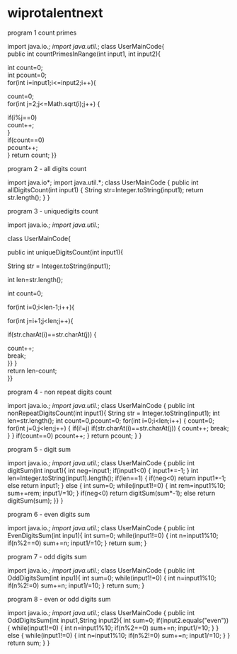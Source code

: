 # wiprotalentnext
program 1 count primes

import java.io.*; 
import java.util.*;
class UserMainCode{     
  public int countPrimesInRange(int input1, int input2){      
 
   int count=0;        
   int pcount=0;         
  for(int i=input1;i<=input2;i++){   
      
  count=0;        
for(int j=2;j<=Math.sqrt(i);j++) {       
 
if(i%j==0)         
  count++;       
  }       
if(count==0)         
  pcount++;     
  } 
  return count; 
  }}
  
program 2 - all digits count 

import java.io*;
import java.util.*;
class UserMainCode
{
   public int allDigitsCount(int input1)
{
   String str=Integer.toString(input1);
   return str.length();
  }
}

program 3 - uniquedigits count

import java.io.*;
import  java.util.*;

class UserMainCode{

public int uniqueDigitsCount(int input1){

String str = Integer.toString(input1);

int len=str.length();   

int count=0;

for(int i=0;i<len-1;i++){           

for(int j=i+1;j<len;j++){               

if(str.charAt(i)==str.charAt(j)) {           

count++;                     
break;                 
}} 
 }       
  return len-count;   
}}

program 4 - non repeat digits count

import java.io.*;
import  java.util.*;
class UserMainCode
{
public int nonRepeatDigitsCount(int input1){
String str = Integer.toString(input1);
int len=str.length();
int count=0,pcount=0;
for(int i=0;i<len;i++)
{
          count=0;
for(int j=0;j<len;j++)
{
                if(i!=j)
if(str.charAt(i)==str.charAt(j))
{
count++;
break;
}
}
            if(count==0)
              pcount++;
}
return pcount;
}
}

program 5 - digit sum 

import java.io.*;
import  java.util.*;
class UserMainCode
{
                public int digitSum(int input1){
                                int neg=input1;
                                if(input1<0)
                                {
                                                input1*=-1;
                                }
                                int len=Integer.toString(input1).length();
                                if(len==1)
                                {
                                                if(neg<0)
                                                return input1*-1;
                                                else
                                                                return input1;
                                }
                                else
                                {
                                                int sum=0;
                                while(input1!=0)
                                {
                                                int rem=input1%10;
                                                sum+=rem;
                                                input1/=10;
                                }
                                                if(neg<0)
                                                                return digitSum(sum*-1);
                                                else
                                                                return digitSum(sum);
                }}
}

program 6 - even digits sum

import java.io.*;
import  java.util.*;
class UserMainCode
{
public int EvenDigitsSum(int inpu1){
int sum=0;
while(input1!=0)
{
int n=input1%10;
if(n%2==0)
sum+=n;
input1/=10; 
}
return sum;
}

program 7 - odd digits sum 

import java.io.*;
import  java.util.*;
class UserMainCode
{
public int OddDigitsSum(int inpu1){
int sum=0;
while(input1!=0)
{
int n=input1%10;
if(n%2!=0)
sum+=n;
input1/=10; 
}
return sum;
}

program 8 - even or odd digits sum

import java.io.*;
import  java.util.*;
class UserMainCode
{
public int OddDigitsSum(int input1,String input2){
      int sum=0;
        if(input2.equals("even"))
        {
while(input1!=0)
    {
 int n=input1%10;
 if(n%2==0)
    sum+=n;
  input1/=10; 
    }
        }
        else
        {
    while(input1!=0)
    {
     int n=input1%10;
   if(n%2!=0)
    sum+=n;
  input1/=10; 
    }
        }
       return sum;
    }
}
